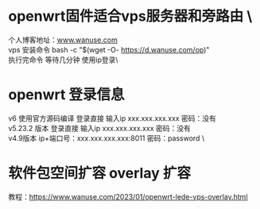 # openwrt固件适合vps服务器和旁路由 \
个人博客地址：www.wanuse.com \
vps 安装命令 bash -c "$(wget -O- https://d.wanuse.com/op)"\
执行完命令 等待几分钟  使用ip登录\
# openwrt 登录信息
v6 使用官方源码编译  登录直接 输入ip xxx.xxx.xxx.xxx  密码：没有\
v5.23.2 版本 登录直接 输入ip xxx.xxx.xxx.xxx  密码：没有 \
v4.9版本 ip+端口号：xxx.xxx.xxx.xxx:8011 密码：password \
 

# 软件包空间扩容 overlay 扩容
教程：https://www.wanuse.com/2023/01/openwrt-lede-vps-overlay.html
